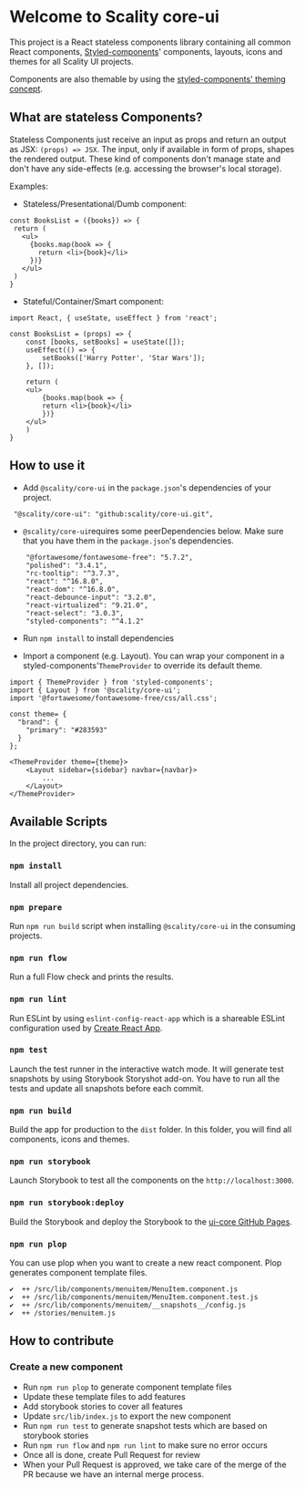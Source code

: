 # Welcome to Scality core-ui

This project is a React stateless components library containing all common React components, [Styled-components](https://www.styled-components.com/)' components, layouts, icons and themes for all Scality UI projects. 

Components are also themable by using the [styled-components' theming concept](https://www.styled-components.com/docs/advanced).

## What are stateless Components?

Stateless Components just receive an input as props and return an output as JSX: ```(props) => JSX```. The input, only if available in form of props, shapes the rendered output. These kind of components don't manage state and don't have any side-effects (e.g. accessing the browser's local storage).

Examples:

- Stateless/Presentational/Dumb component:
```
const BooksList = ({books}) => {
 return (
   <ul>
     {books.map(book => {
       return <li>{book}</li>
     })}
   </ul>
 )
}
```

- Stateful/Container/Smart component:
```
import React, { useState, useEffect } from 'react';

const BooksList = (props) => {
    const [books, setBooks] = useState([]);
    useEffect(() => {
        setBooks(['Harry Potter', 'Star Wars']);
    }, []);

    return (
    <ul>
        {books.map(book => {
        return <li>{book}</li>
        })}
    </ul>
    )
}

```

## How to use it

- Add ```@scality/core-ui``` in the ```package.json```'s dependencies of your project.
```
 "@scality/core-ui": "github:scality/core-ui.git",
```

- ```@scality/core-ui```requires some peerDependencies below. Make sure that you have them in the ```package.json```'s dependencies.
```
    "@fortawesome/fontawesome-free": "5.7.2",
    "polished": "3.4.1",
    "rc-tooltip": "^3.7.3",
    "react": "^16.8.0",
    "react-dom": "^16.8.0",
    "react-debounce-input": "3.2.0",
    "react-virtualized": "9.21.0",
    "react-select": "3.0.3",
    "styled-components": "^4.1.2"
```

- Run ```npm install``` to install dependencies

- Import a component (e.g. Layout). You can wrap your component in a styled-components'```ThemeProvider``` to override its default theme.
```
import { ThemeProvider } from 'styled-components';
import { Layout } from '@scality/core-ui';
import '@fortawesome/fontawesome-free/css/all.css';

const theme= {
  "brand": {
    "primary": "#283593"
  }
};

<ThemeProvider theme={theme}>
    <Layout sidebar={sidebar} navbar={navbar}>
        ...
    </Layout>
</ThemeProvider>
```

## Available Scripts

In the project directory, you can run:

### `npm install`

Install all project dependencies.

### `npm prepare`

Run `npm run build` script when installing `@scality/core-ui` in the consuming projects.

### `npm run flow`

Run a full Flow check and prints the results.

### `npm run lint`

Run ESLint by using `eslint-config-react-app` which is a shareable ESLint configuration used by [Create React App](https://github.com/facebook/create-react-app).

### `npm test`

Launch the test runner in the interactive watch mode. 
It will generate test snapshots by using Storybook Storyshot add-on.
You have to run all the tests and update all snapshots before each commit.

### `npm run build`

Build the app for production to the `dist` folder.
In this folder, you will find all components, icons and themes.

### `npm run storybook`

Launch Storybook to test all the components on the `http://localhost:3000`.


### `npm run storybook:deploy`

Build the Storybook and deploy the Storybook to the [ui-core GitHub Pages](https://scality.github.io/core-ui/).

### `npm run plop`

You can use plop when you want to create a new react component. Plop generates component template files.
```
✔  ++ /src/lib/components/menuitem/MenuItem.component.js
✔  ++ /src/lib/components/menuitem/MenuItem.component.test.js
✔  ++ /src/lib/components/menuitem/__snapshots__/config.js
✔  ++ /stories/menuitem.js
```

## How to contribute

### Create a new component

- Run `npm run plop` to generate component template files
- Update these template files to add features
- Add storybook stories to cover all features 
- Update `src/lib/index.js` to export the new component
- Run `npm run test` to generate snapshot tests which are based on storybook stories
- Run `npm run flow` and `npm run lint` to make sure no error occurs
- Once all is done, create Pull Request for review
- When your Pull Request is approved, we take care of the merge of the PR because we have an internal merge process.
